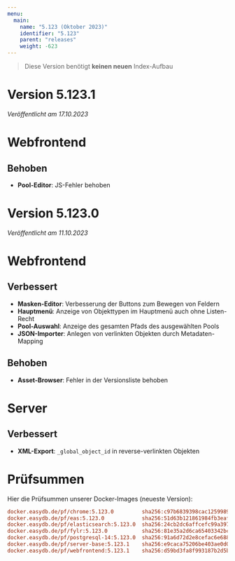 ```yaml
---
menu:
  main:
    name: "5.123 (Oktober 2023)"
    identifier: "5.123"
    parent: "releases"
    weight: -623
---
```


> Diese Version benötigt **keinen neuen** Index-Aufbau

# Version 5.123.1

*Veröffentlicht am 17.10.2023*

# Webfrontend

## Behoben

* **Pool-Editor**: JS-Fehler behoben

# Version 5.123.0

*Veröffentlicht am 11.10.2023*

# Webfrontend

## Verbessert

* **Masken-Editor**: Verbesserung der Buttons zum Bewegen von Feldern
* **Hauptmenü**: Anzeige von Objekttypen im Hauptmenü auch ohne Listen-Recht
* **Pool-Auswahl**: Anzeige des gesamten Pfads des ausgewählten Pools
* **JSON-Importer**: Anlegen von verlinkten Objekten durch Metadaten-Mapping

## Behoben

* **Asset-Browser**: Fehler in der Versionsliste behoben

# Server

## Verbessert

* **XML-Export**: `_global_object_id` in reverse-verlinkten Objekten

# Prüfsummen

Hier die Prüfsummen unserer Docker-Images (neueste Version):

```ini
docker.easydb.de/pf/chrome:5.123.0         sha256:c97b6839398cac1259989f79201831e538c0f9b2c9a37b3ae7c6ec49decd1966
docker.easydb.de/pf/eas:5.123.0            sha256:51d63b121861984fb3eafb2ed78f2cf4484f3776e771176180eb144c76f5c16e
docker.easydb.de/pf/elasticsearch:5.123.0  sha256:24cb2dc6affcefc99a397161a30e4ec37a64aa854c2da7da874a5f36efd04d8a
docker.easydb.de/pf/fylr:5.123.0           sha256:81e35a2d6ca65403342bc926b35021abd444b4fd9a8199692681e75f1c36b331
docker.easydb.de/pf/postgresql-14:5.123.0  sha256:91a6d72d2e8cefac6e688445f0f0d475ed9e8a3a30ceb0a0ba32ce8fb83ef33b
docker.easydb.de/pf/server-base:5.123.1    sha256:e9caca75206be403ae0d05a11fb024dff1dffa60c4d968bf24ee235e6faf98f3
docker.easydb.de/pf/webfrontend:5.123.1    sha256:d59bd3fa8f993187b2d5b12d735d9c79a7f3bc2492c28e6f73bb6d05a2b354c4
```
